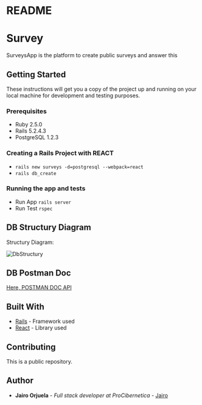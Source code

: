 # README

# Survey

SurveysApp is the platform to create public surveys and answer this

## Getting Started

These instructions will get you a copy of the project up and running on your local machine for development and testing purposes.

### Prerequisites

  - Ruby 2.5.0
  - Rails 5.2.4.3
  - PostgreSQL 1.2.3

### Creating a Rails Project with REACT
  - `rails new surveys -d=postgresql --webpack=react`
  - `rails db_create`

### Running the app and tests

  - Run App `rails server`
  - Run Test `rspec`

## DB Structury Diagram

  Structury Diagram:

  ![DbStructury](https://i.postimg.cc/prZPrRnm/Question.png)

## DB Postman Doc

  [Here, POSTMAN DOC API](https://documenter.getpostman.com/view/8399426/TVK5eN9n)


## Built With

* [Rails](https://github.com/rails/rails) - Framework used
* [React](https://github.com/facebook/react) - Library used

## Contributing

This is a public repository.

## Author

* **Jairo Orjuela**    - *Full stack developer at ProCibernetica* - [Jairo](https://github.com/jairorjuela)
